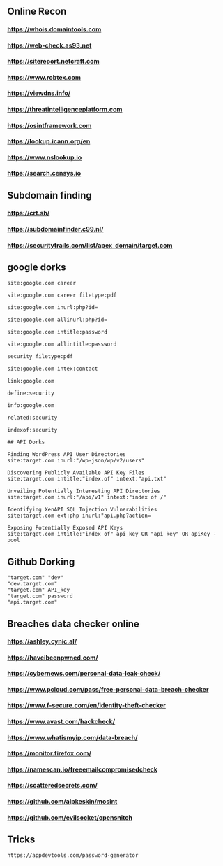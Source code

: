 ## Online Recon
#### https://whois.domaintools.com
#### https://web-check.as93.net
#### https://sitereport.netcraft.com
#### https://www.robtex.com
#### https://viewdns.info/
#### https://threatintelligenceplatform.com
#### https://osintframework.com
#### https://lookup.icann.org/en
#### https://www.nslookup.io
#### https://search.censys.io


## Subdomain finding
#### https://crt.sh/
#### https://subdomainfinder.c99.nl/
#### https://securitytrails.com/list/apex_domain/target.com


## google dorks

```
site:google.com career

site:google.com career filetype:pdf

site:google.com inurl:php?id=

site:google.com allinurl:php?id=

site:google.com intitle:password

site:google.com allintitle:password

security filetype:pdf

site:google.com intex:contact

link:google.com

define:security

info:google.com

related:security

indexof:security

## API Dorks

Finding WordPress API User Directories
site:target.com inurl:"/wp-json/wp/v2/users"

Discovering Publicly Available API Key Files
site:target.com intitle:"index.of" intext:"api.txt"

Unveiling Potentially Interesting API Directories
site:target.com inurl:"/api/v1" intext:"index of /"

Identifying XenAPI SQL Injection Vulnerabilities
site:target.com ext:php inurl:"api.php?action=

Exposing Potentially Exposed API Keys
site:target.com intitle:"index of" api_key OR "api key" OR apiKey -pool
```

## Github Dorking
```
"target.com" "dev"
"dev.target.com"
"target.com" API_key
"target.com" password
"api.target.com"
```

## Breaches data checker online

#### https://ashley.cynic.al/
#### https://haveibeenpwned.com/
#### https://cybernews.com/personal-data-leak-check/
#### https://www.pcloud.com/pass/free-personal-data-breach-checker
#### https://www.f-secure.com/en/identity-theft-checker
#### https://www.avast.com/hackcheck/
#### https://www.whatismyip.com/data-breach/
#### https://monitor.firefox.com/
#### https://namescan.io/freeemailcompromisedcheck
#### https://scatteredsecrets.com/
#### https://github.com/alpkeskin/mosint
#### https://github.com/evilsocket/opensnitch


## Tricks
```
https://appdevtools.com/password-generator
```
